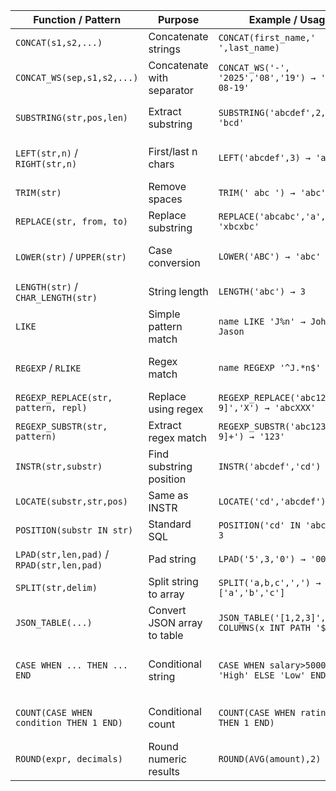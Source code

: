 | Function / Pattern                        | Purpose                     | Example / Usage                                        | Notes                                        |
| ----------------------------------------- | --------------------------- | ------------------------------------------------------ | -------------------------------------------- |
| `CONCAT(s1,s2,...)`                       | Concatenate strings         | `CONCAT(first_name,' ',last_name)`                     | Standard string concat                       |
| `CONCAT_WS(sep,s1,s2,...)`                | Concatenate with separator  | `CONCAT_WS('-', '2025','08','19') → '2025-08-19'`      | WS = with separator                          |
| `SUBSTRING(str,pos,len)`                  | Extract substring           | `SUBSTRING('abcdef',2,3) → 'bcd'`                      | MySQL also supports `SUBSTR`                 |
| `LEFT(str,n)` / `RIGHT(str,n)`            | First/last n chars          | `LEFT('abcdef',3) → 'abc'`                             | Often used for date parsing                  |
| `TRIM(str)`                               | Remove spaces               | `TRIM(' abc ') → 'abc'`                                | Also `LTRIM` / `RTRIM`                       |
| `REPLACE(str, from, to)`                  | Replace substring           | `REPLACE('abcabc','a','x') → 'xbcxbc'`                 | Useful for cleaning data                     |
| `LOWER(str)` / `UPPER(str)`               | Case conversion             | `LOWER('ABC') → 'abc'`                                 | Often used in joins or comparisons           |
| `LENGTH(str)` / `CHAR_LENGTH(str)`        | String length               | `LENGTH('abc') → 3`                                    | Counting characters                          |
| `LIKE`                                    | Simple pattern match        | `name LIKE 'J%n' → John, Jason`                        | `%`=any string, `_`=single char              |
| `REGEXP` / `RLIKE`                        | Regex match                 | `name REGEXP '^J.*n$' → John`                          | Powerful for complex matching                |
| `REGEXP_REPLACE(str, pattern, repl)`      | Replace using regex         | `REGEXP_REPLACE('abc123','[0-9]','X') → 'abcXXX'`      | MySQL 8+                                     |
| `REGEXP_SUBSTR(str, pattern)`             | Extract regex match         | `REGEXP_SUBSTR('abc123','[0-9]+') → '123'`             | MySQL 8+                                     |
| `INSTR(str,substr)`                       | Find substring position     | `INSTR('abcdef','cd') → 3`                             |                                              |
| `LOCATE(substr,str,pos)`                  | Same as INSTR               | `LOCATE('cd','abcdef') → 3`                            | pos = optional start                         |
| `POSITION(substr IN str)`                 | Standard SQL                | `POSITION('cd' IN 'abcdef') → 3`                       | ANSI SQL                                     |
| `LPAD(str,len,pad)` / `RPAD(str,len,pad)` | Pad string                  | `LPAD('5',3,'0') → '005'`                              | Good for IDs or date parts                   |
| `SPLIT(str,delim)`                        | Split string to array       | `SPLIT('a,b,c',',') → ['a','b','c']`                   | MySQL 8+ / other engines                     |
| `JSON_TABLE(...)`                         | Convert JSON array to table | `JSON_TABLE('[1,2,3]','$[*]' COLUMNS(x INT PATH '$'))` | Useful for splitting lists                   |
| `CASE WHEN ... THEN ... END`              | Conditional string          | `CASE WHEN salary>50000 THEN 'High' ELSE 'Low' END`    | Often used in LeetCode string categorization |
| `COUNT(CASE WHEN condition THEN 1 END)`   | Conditional count           | `COUNT(CASE WHEN rating<3 THEN 1 END)`                 | Counting specific patterns                   |
| `ROUND(expr, decimals)`                   | Round numeric results       | `ROUND(AVG(amount),2)`                                 | Often needed for percentages                 |
